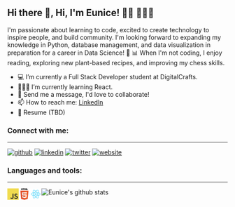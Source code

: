 ## Hi there 👋, Hi, I'm Eunice! 👋🏼 👩🏻‍💻

I'm passionate about learning to code, excited to create technology to inspire people, and build community. I'm looking forward to expanding my knowledge in Python, database management, and data visualization in preparation for a career in Data Science! 🤗 📊 
When I'm not coding, I enjoy reading, exploring new plant-based recipes, and improving my chess skills. 

- 💻 I’m currently a Full Stack Developer student at DigitalCrafts. 
- 🙇🏻‍♀️ I’m currently learning React.
- 💬 Send me a message, I'd love to collaborate! 
- 📫 How to reach me: [LinkedIn](https://www.linkedin.com/in/eunice-pereira-10/)
- 📄 Resume (TBD)

### Connect with me:
-----

[<img src='https://cdn.jsdelivr.net/npm/simple-icons@3.0.1/icons/github.svg' alt='github' height='40'>](https://github.com/eunice-pereira)  [<img src='https://cdn.jsdelivr.net/npm/simple-icons@3.0.1/icons/linkedin.svg' alt='linkedin' height='40'>](https://www.linkedin.com/in/https://www.linkedin.com/in/eunice-pereira-10//)  [<img src='https://cdn.jsdelivr.net/npm/simple-icons@3.0.1/icons/twitter.svg' alt='twitter' height='40'>](https://twitter.com/https://twitter.com/eunicecodes)  [<img src='https://cdn.jsdelivr.net/npm/simple-icons@3.0.1/icons/icloud.svg' alt='website' height='40'>](https://eunice-pereira.github.io/)  

### Languages and tools: 
-----
<img align="left" alt="JavaScript" width="26px" src="https://raw.githubusercontent.com/github/explore/80688e429a7d4ef2fca1e82350fe8e3517d3494d/topics/javascript/javascript.png" />
<img align="left" alt="HTML5" width="26px" src="https://raw.githubusercontent.com/github/explore/80688e429a7d4ef2fca1e82350fe8e3517d3494d/topics/html/html.png" />
<img align="left" alt="React" width="26px" src="https://raw.githubusercontent.com/github/explore/80688e429a7d4ef2fca1e82350fe8e3517d3494d/topics/react/react.png" />

![Eunice's github stats](https://github-readme-stats.vercel.app/api?username=eunice-pereira&theme=buefy)

